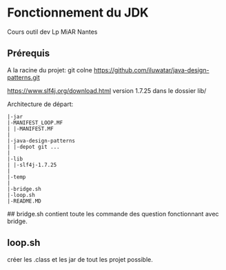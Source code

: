 # Fonctionnement du JDK
Cours outil dev
Lp MiAR Nantes

## Prérequis
A la racine du projet:
git colne https://github.com/iluwatar/java-design-patterns.git

https://www.slf4j.org/download.html version 1.7.25 dans le dossier lib/

Architecture de départ:
```
|-jar  
|-MANIFEST_LOOP.MF  
| |-MANIFEST.MF  
|  
|-java-design-patterns  
| |-depot git ...  
|  
|-lib  
| |-slf4j-1.7.25  
|  
|-temp  
|  
|-bridge.sh
|-loop.sh
|-README.MD
```

## bridge.sh
contient toute les commande des question fonctionnant avec bridge.

## loop.sh
créer les .class et les jar de tout les projet possible.

